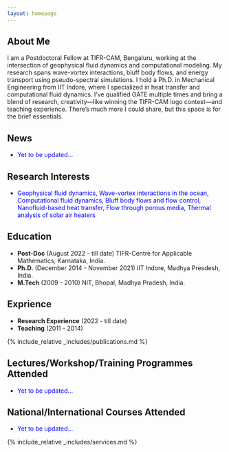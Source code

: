 ```yaml
---
layout: homepage
---
```


## About Me

I am a Postdoctoral Fellow at TIFR-CAM, Bengaluru, working at the intersection of geophysical fluid dynamics and computational modeling. My research spans wave-vortex interactions, bluff body flows, and energy transport using pseudo-spectral simulations. I hold a Ph.D. in Mechanical Engineering from IIT Indore, where I specialized in heat transfer and computational fluid dynamics.
I’ve qualified GATE multiple times and bring a blend of research, creativity—like winning the TIFR-CAM logo contest—and teaching experience. There’s much more I could share, but this space is for the brief essentials. 

## News 

- <p style="color: blue;">Yet to be updated...</p> 

<!-- - **[Feb. 2020]** Our paper about incremental learning is accepted to CVPR 2020. - **[Feb. 2020]** We will host the ACM Multimedia Asia 2020 conference in Singapore! - **[Sept. 2019]** Our paper about few-shot learning is accepted to NeurIPS 2019. - **[Mar. 2019]** Our paper about few-shot learning is accepted to CVPR 2019. -->

## Research Interests

- <p style="color: blue;">Geophysical fluid dynamics, Wave-vortex interactions in the ocean, Computational fluid dynamics, Bluff body flows and flow control, Nanofluid-based heat transfer, Flow through porous media, Thermal analysis of solar air heaters</p> 

<!-- - **Computer Vision:** image recognition, image generation, video captioning - **Machine Learning:** meta-learning, incremental learning, transfer learning -->

## Education

- **Post-Doc** (August 2022 - till date) TIFR-Centre for Applicable Mathematics, Karnataka, India.
- **Ph.D.** (December 2014 - November 2021) IIT Indore, Madhya Presdesh, India.
- **M.Tech** (2009 - 2010) NIT, Bhopal, Madhya Pradesh, India.

## Exprience

- **Research Experience** (2022 - till date) 
- **Teaching** (2011 - 2014) 

{% include_relative _includes/publications.md %}

##  Lectures/Workshop/Training Programmes Attended

- <p style="color: blue;">Yet to be updated...</p>

## National/International Courses Attended

- <p style="color: blue;">Yet to be updated...</p>

{% include_relative _includes/services.md %}
